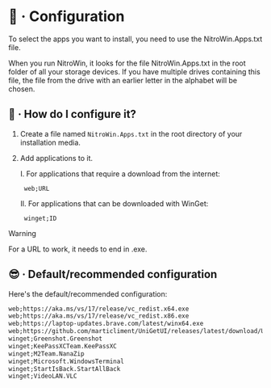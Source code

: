# :wrench: · Configuration

To select the apps you want to install, you need to use the NitroWin.Apps.txt file.

When you run NitroWin, it looks for the file NitroWin.Apps.txt in the root folder of all your storage devices. If you have multiple drives containing this file, the file from the drive with an earlier letter in the alphabet will be chosen.

## :monocle_face: · How do I configure it?

1. Create a file named `NitroWin.Apps.txt` in the root directory of your installation media.

2. Add applications to it.

    I. For applications that require a download from the internet:

        web;URL

    II. For applications that can be downloaded with WinGet:

        winget;ID

> [!WARNING]
> For a URL to work, it needs to end in .exe.

## :sunglasses: · Default/recommended configuration

Here's the default/recommended configuration:

```txt
web;https://aka.ms/vs/17/release/vc_redist.x64.exe
web;https://aka.ms/vs/17/release/vc_redist.x86.exe
web;https://laptop-updates.brave.com/latest/winx64.exe
web;https://github.com/marticliment/UniGetUI/releases/latest/download/UniGetUI.Installer.exe
winget;Greenshot.Greenshot
winget;KeePassXCTeam.KeePassXC
winget;M2Team.NanaZip
winget;Microsoft.WindowsTerminal
winget;StartIsBack.StartAllBack
winget;VideoLAN.VLC
```
